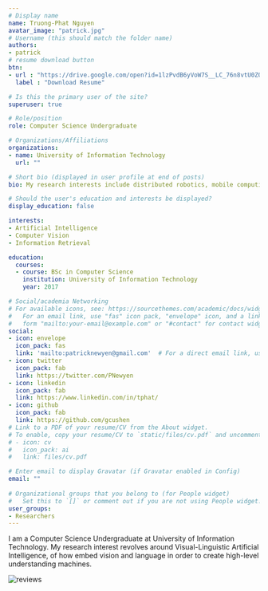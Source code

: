 ```yaml
---
# Display name
name: Truong-Phat Nguyen
avatar_image: "patrick.jpg"
# Username (this should match the folder name)
authors:
- patrick
# resume download button
btn:
- url : "https://drive.google.com/open?id=1lzPvdB6yVoW7S__LC_76n8vtU0ZQ3v33"
  label : "Download Resume"

# Is this the primary user of the site?
superuser: true

# Role/position
role: Computer Science Undergraduate 

# Organizations/Affiliations
organizations:
- name: University of Information Technology
  url: ""

# Short bio (displayed in user profile at end of posts)
bio: My research interests include distributed robotics, mobile computing and programmable matter.

# Should the user's education and interests be displayed?
display_education: false

interests:
- Artificial Intelligence
- Computer Vision
- Information Retrieval

education:
  courses:
  - course: BSc in Computer Science
    institution: University of Information Technology
    year: 2017

# Social/academia Networking
# For available icons, see: https://sourcethemes.com/academic/docs/widgets/#icons
#   For an email link, use "fas" icon pack, "envelope" icon, and a link in the
#   form "mailto:your-email@example.com" or "#contact" for contact widget.
social:
- icon: envelope
  icon_pack: fas
  link: 'mailto:patricknewyen@gmail.com'  # For a direct email link, use "mailto:test@example.org".
- icon: twitter
  icon_pack: fab
  link: https://twitter.com/PNewyen
- icon: linkedin
  icon_pack: fab
  link: https://www.linkedin.com/in/tphat/
- icon: github
  icon_pack: fab
  link: https://github.com/gcushen
# Link to a PDF of your resume/CV from the About widget.
# To enable, copy your resume/CV to `static/files/cv.pdf` and uncomment the lines below.  
# - icon: cv
#   icon_pack: ai
#   link: files/cv.pdf

# Enter email to display Gravatar (if Gravatar enabled in Config)
email: ""
  
# Organizational groups that you belong to (for People widget)
#   Set this to `[]` or comment out if you are not using People widget.  
user_groups:
- Researchers
---
```


I am a Computer Science Undergraduate at University of Information Technology. My research interest revolves around Visual-Linguistic Artificial Intelligence, of how embed vision and language in order to create high-level understanding machines.  

![reviews](../../img/certificate.jpg)

